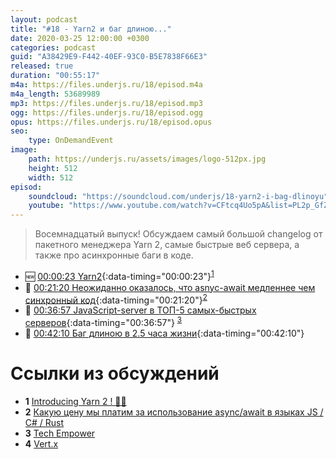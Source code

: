 ```yaml
---
layout: podcast
title: "#18 - Yarn2 и баг длиною..."
date: 2020-03-25 12:00:00 +0300
categories: podcast
guid: "A38429E9-F442-40EF-93C0-B5E7838F66E3"
released: true
duration: "00:55:17"
m4a: https://files.underjs.ru/18/episod.m4a
m4a_length: 53689989
mp3: https://files.underjs.ru/18/episod.mp3
ogg: https://files.underjs.ru/18/episod.ogg
opus: https://files.underjs.ru/18/episod.opus
seo:
    type: OnDemandEvent
image:
    path: https://underjs.ru/assets/images/logo-512px.jpg
    height: 512
    width: 512
episod:
    soundcloud: "https://soundcloud.com/underjs/18-yarn2-i-bag-dlinoyu"
    youtube: "https://www.youtube.com/watch?v=CFtcq4Uo5pA&list=PL2p_GfZz-_1OWXrKUZRBc8LzMz5FJNXW7"
---
```


> Восемнадцатый выпуск! Обсуждаем самый большой changelog от пакетного менеджера Yarn 2, самые быстрые веб сервера, а также про асинхронные баги в коде.

- 🆕 [00:00:23 Yarn2](#){:data-timing="00:00:23"}<sup>[1](#note1)</sup>
- 🤔 [00:21:20 Неожиданно оказалось, что asnyc-await медленнее чем синхронный код](#){:data-timing="00:21:20"}<sup>[2](#note2)</sup>
- 🤔 [00:36:57 JavaScript-server в ТОП-5 самых-быстрых серверов](#){:data-timing="00:36:57"} <sup>[3](#note2)</sup>
- 🤔 [00:42:10 Баг длиною в 2.5 часа жизни](#){:data-timing="00:42:10"}

# Ссылки из обсуждений

- <b id="note1">1</b> [Introducing Yarn 2 ! 🧶🌟](https://dev.to/arcanis/introducing-yarn-2-4eh1)
- <b id="note2">2</b> [Какую цену мы платим за использование async/await в языках JS / C# / Rust](https://m.habr.com/ru/post/483734/)
- <b id="note3">3</b> [Tech Empower](https://www.techempower.com/benchmarks/#section=data-r18&hw=ph&test=query)
- <b id="note4">4</b> [Vert.x](https://vertx.io/)
